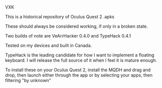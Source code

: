 VXK

This is a historical repository of
Oculus Quest 2 .apks

These should always be considered working, if only in a broken state.

Two builds of note are VeArrHacker 0.4.0 and TypeHack 0.4.1

Tested on my devices and built in Canada.

TypeHack is the leading candidate for how I want to implement a 
floating keyboard. I will release the full source of it when I 
feel it is mature enough.

To install these on your Oculus Quest 2, install the MQDH and 
drag and drop, then launch either through the app or by
selecting your apps, then filtering "by unknown"